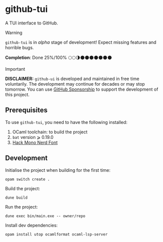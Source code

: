 # github-tui

A TUI interface to GitHub.

> [!WARNING]
> `github-tui` is in _alpha_ stage of development!
> Expect missing features and horrible bugs.
>
> **Completion**: Done 25%/100% 🌕🌕🌗🌑🌑🌑🌑🌑🌑🌑

> [!IMPORTANT]
> **DISCLAIMER:** `github-ui` is developed and maintained in free time
> voluntarily.  The development may continue for decades or may stop tomorrow. You
> can use
> [GitHub Sponsorship](https://github.com/sponsors/chshersh) to support
> the development of this project.

## Prerequisites

To use `github-tui`, you need to have the following installed:

1. OCaml toolchain: to build the project
1. `bat` version ⩾ 0.19.0
1. [Hack Mono Nerd Font](https://www.nerdfonts.com/)

## Development

Initialise the project when building for the first time:

```
opam switch create .
```

Build the project:

```
dune build
```

Run the project:

```
dune exec bin/main.exe -- owner/repo
```

Install dev dependencies:

```
opam install utop ocamlformat ocaml-lsp-server
```
